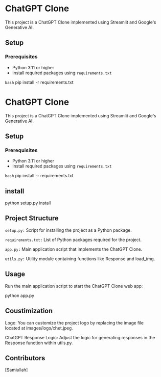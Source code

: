 # ChatGPT Clone

This project is a ChatGPT Clone implemented using Streamlit and Google's Generative AI.

## Setup

### Prerequisites

- Python 3.11 or higher
- Install required packages using `requirements.txt`

```bash```
pip install -r requirements.txt
# ChatGPT Clone

This project is a ChatGPT Clone implemented using Streamlit and Google's Generative AI.

## Setup

### Prerequisites

- Python 3.11 or higher
- Install required packages using `requirements.txt`

```bash```
pip install -r requirements.txt

## install
python setup.py install

## Project Structure
`setup.py:` Script for installing the project as a Python package.

`requirements.txt:` List of Python packages required for the project.

`app.py:` Main application script that implements the ChatGPT Clone.

`utils.py:` Utility module containing functions like Response and load_img.

## Usage
Run the main application script to start the ChatGPT Clone web app:

python app.py

## Coustimization
Logo: You can customize the project logo by replacing the image file located at images/logo/chet.jpeg.

ChatGPT Response Logic: Adjust the logic for generating responses in the Response function within utils.py.

## Contributors
[Samiullah]